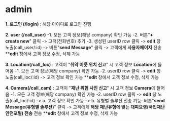 # admin

**1. 로그인 (/login)**
: 해당 아이디로 로그인 진행

**2. user (/call_user)**
  -1. 모든 고객 정보(해당 company) 확인 가능
  -2. 버튼"**+ create new**" 클릭 -> 고객(전화번호) 추가
  -3. 생성된 userID row 클릭 -> **edit** 창 노출(call_user/:id) -> 버튼"**send Message**" 클릭 -> 고객에게 **사용자페이지** 전송
      ****edit** 창에서 고객 정보 수정, 삭제 가능

**3. Location(/call_loc)**
  : 고객이 "**취약 이웃 위치 신고**" 시 고객 정보 **Location**에 들어옴
  -1. 모든 고객 정보(해당 company) 확인 가능
  -2. userID row 클릭 -> **edit** 창 노출(call_loc/:id) -> 고객 정보 확인 가능
      ****edit** 창에서 고객 정보 수정, 삭제 가능
      
**4. Camera(/call_cam)**
  : 고객이 "**재난 위험 사진 신고**" 시 고객 정보 **Camera**에 들어옴
  -1. 모든 고객 정보(해당 company) 확인 가능
  -2. userID row 클릭 -> **edit** 창 노출(call_loc/:id) 
      -> a. 고객 정보 확인 가능
      -> b. 유형벌 솔루션 전송 기능:
            버튼"**send Message(유형별 솔루션)**" 클릭 -> 고객에게 **해당 재난유형에 맞는 대피요령(국민재난안전포털) 전송** 전송
      ****edit** 창에서 고객 정보 수정, 삭제 가능

